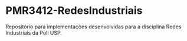 # PMR3412-RedesIndustriais

Repositório para implementações desenvolvidas para a disciplina Redes Industriais da Poli USP.